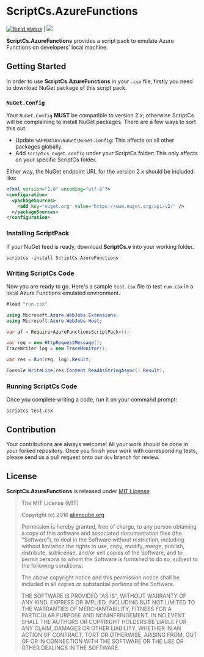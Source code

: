 # ScriptCs.AzureFunctions #

[![Build status](https://ci.appveyor.com/api/projects/status/3yn8lsew9hg17sh7/branch/dev?svg=true)](https://ci.appveyor.com/project/justinyoo/scriptcs-azurefunctions/branch/dev) | [![](https://img.shields.io/nuget/v/ScriptCs.AzureFunctions.svg)](https://www.nuget.org/packages/ScriptCs.AzureFunctions)

**ScriptCs.AzureFunctions** provides a script pack to emulate Azure Functions on developers' local machine.


## Getting Started ##

In order to use **ScriptCs.AzureFunctions** in your `.csx` file, firstly you need to download NuGet package of this script pack.


### `NuGet.Config` ###

Your `NuGet.Config` **MUST** be compatible to version 2.x; otherwise ScriptCs will be complaining to install NuGet packages. There are a few ways to sort this out.

* Update `%APPDATA%\NuGet\NuGet.Config`: This affects on all other packages globally.
* Add `scriptcs_nuget.config` under your ScriptCs folder: This only affects on your specific ScriptCs folder.

Either way, the NuGet endpoint URL for the version 2.x should be included like:

```xml
<?xml version="1.0" encoding="utf-8"?>
<configuration>
  <packageSources>
    <add key="nuget.org" value="https://www.nuget.org/api/v2/" />
  </packageSources>
</configuration>
```


### Installing ScriptPack ###

If your NuGet feed is ready, download **ScriptCs.v** into your working folder.

```
scriptcs -install ScriptCs.AzureFunctions
```


### Writing ScriptCs Code ###

Now you are ready to go. Here's a sample `test.csx` file to test `run.csx` in a local Azure Functions emulated environment.

```csharp
#load "run.csx"

using Microsoft.Azure.WebJobs.Extensions;
using Microsoft.Azure.WebJobs.Host;

var af = Require<AzureFunctionsScriptPack>();

var req = new HttpRequestMessage();
TraceWriter log = new TraceMonitor();

var res = Run(req, log).Result;

Console.WriteLine(res.Content.ReadAsStringAsync().Result);
```


### Running ScriptCs Code ###

Once you complete writing a code, run it on your command prompt:

```
scriptcs test.csx
```


## Contribution ##

Your contributions are always welcome! All your work should be done in your forked repository. Once you finish your work with corresponding tests, please send us a pull request onto our `dev` branch for review.


## License ##

**ScriptCs.AzureFunctions** is released under [MIT License](http://opensource.org/licenses/MIT)

> The MIT License (MIT)
>
> Copyright (c) 2016 [aliencube.org](http://aliencube.org)
> 
> Permission is hereby granted, free of charge, to any person obtaining a copy of this software and associated documentation files (the "Software"), to deal in the Software without restriction, including without limitation the rights to use, copy, modify, merge, publish, distribute, sublicense, and/or sell copies of the Software, and to permit persons to whom the Software is furnished to do so, subject to the following conditions:
> 
> The above copyright notice and this permission notice shall be included in all copies or substantial portions of the Software.
> 
> THE SOFTWARE IS PROVIDED "AS IS", WITHOUT WARRANTY OF ANY KIND, EXPRESS OR IMPLIED, INCLUDING BUT NOT LIMITED TO THE WARRANTIES OF MERCHANTABILITY, FITNESS FOR A PARTICULAR PURPOSE AND NONINFRINGEMENT. IN NO EVENT SHALL THE AUTHORS OR COPYRIGHT HOLDERS BE LIABLE FOR ANY CLAIM, DAMAGES OR OTHER LIABILITY, WHETHER IN AN ACTION OF CONTRACT, TORT OR OTHERWISE, ARISING FROM, OUT OF OR IN CONNECTION WITH THE SOFTWARE OR THE USE OR OTHER DEALINGS IN THE SOFTWARE.

